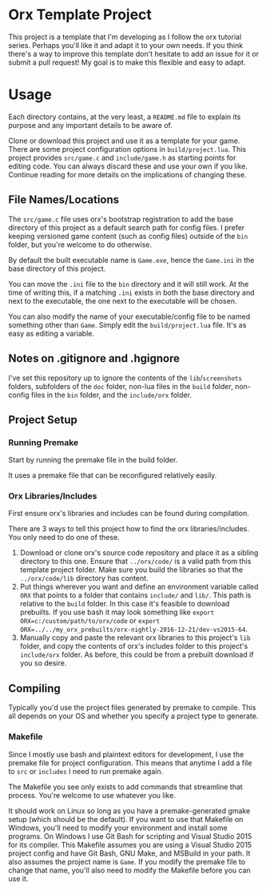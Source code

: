 # Orx Template Project

This project is a template that I'm developing as I follow the orx tutorial series. Perhaps you'll like it and adapt it to your own needs. If you think there's a way to improve this template don't hesitate to add an issue for it or submit a pull request! My goal is to make this flexible and easy to adapt.

# Usage

Each directory contains, at the very least, a `README.md` file to explain its purpose and any important details to be aware of.

Clone or download this project and use it as a template for your game. There are some project configuration options in `build/project.lua`. This project provides `src/game.c` and `include/game.h` as starting points for editing code. You can always discard these and use your own if you like. Continue reading for more details on the implications of changing these.

## File Names/Locations

The `src/game.c` file uses orx's bootstrap registration to add the base directory of this project as a default search path for config files. I prefer keeping versioned game content (such as config files) outside of the `bin` folder, but you're welcome to do otherwise. 

By default the built executable name is `Game.exe`, hence the `Game.ini` in the base directory of this project. 

You can move the `.ini` file to the `bin` directory and it will still work. At the time of writing this, if a matching `.ini` exists in both the base directory and next to the executable, the one next to the executable will be chosen.

You can also modify the name of your executable/config file to be named something other than `Game`. Simply edit the `build/project.lua` file. It's as easy as editing a variable.

## Notes on .gitignore and .hgignore

I've set this repository up to ignore the contents of the `lib`/`screenshots` folders, subfolders of the `doc` folder, non-lua files in the `build` folder, non-config files in the `bin` folder, and the `include/orx` folder.

## Project Setup

### Running Premake

Start by running the premake file in the build folder.

It uses a premake file that can be reconfigured relatively easily.

### Orx Libraries/Includes

First ensure orx's libraries and includes can be found during compilation.

There are 3 ways to tell this project how to find the orx libraries/includes. You only need to do one of these.

1. Download or clone orx's source code repository and place it as a sibling directory to this one. Ensure that `../orx/code/` is a valid path from this template project folder. Make sure you build the libraries so that the `../orx/code/lib` directory has content.
2. Put things wherever you want and define an environment variable called `ORX` that points to a folder that contains `include/` and `lib/`. This path is relative to the `build` folder. In this case it's feasible to download prebuilts. If you use bash it may look something like `export ORX=c:/custom/path/to/orx/code` or `export ORX=../../my_orx_prebuilts/orx-nightly-2016-12-21/dev-vs2015-64`.
3. Manually copy and paste the relevant orx libraries to this project's `lib` folder, and copy the contents of orx's includes folder to this project's `include/orx` folder. As before, this could be from a prebuilt download if you so desire.

## Compiling

Typically you'd use the project files generated by premake to compile. This all depends on your OS and whether you specify a project type to generate.

### Makefile

Since I mostly use bash and plaintext editors for development, I use the premake file for project configuration. This means that anytime I add a file to `src` or `includes` I need to run premake again. 

The Makefile you see only exists to add commands that streamline that process. You're welcome to use whatever you like. 

It should work on Linux so long as you have a premake-generated gmake setup (which should be the default). If you want to use that Makefile on Windows, you'll need to modify your environment and install some programs. On Windows I use Git Bash for scripting and Visual Studio 2015 for its compiler. This Makefile assumes you are using a Visual Studio 2015 project config and have Git Bash, GNU Make, and MSBuild in your path. It also assumes the project name is `Game`. If you modify the premake file to change that name, you'll also need to modify the Makefile before you can use it.
